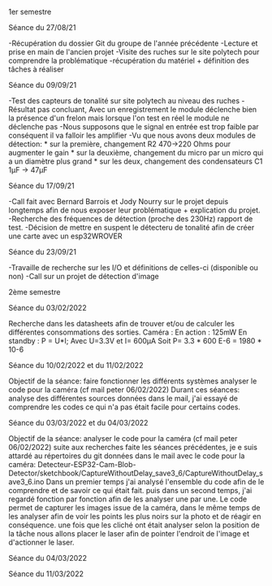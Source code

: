 1er semestre

Séance du 27/08/21

-Récupération du dossier Git du groupe de l'année précédente
-Lecture et prise en main de l'ancien projet
-Visite des ruches sur le site polytech pour comprendre la problématique 
-récupération du matériel + définition des tâches à réaliser


Séance du 09/09/21

-Test des capteurs de tonalité sur site polytech au niveau des ruches
-Résultat pas concluant, Avec un enregistrement le module déclenche bien la présence d'un frelon 
mais lorsque l'on test en réel le module ne déclenche pas
-Nous supposons que le signal en entrée est trop faible par conséquent il va falloir les amplifier
-Vu que nous avons deux modules de détection:
	* sur la première, changement R2 470->220 Ohms pour augmenter le gain
	* sur la deuxième, changement du micro par un micro qui a un diamètre plus grand
	* sur les deux, changement des condensateurs C1 1µF -> 47µF 

Séance du 17/09/21

-Call fait avec Bernard Barrois et Jody Nourry sur le projet depuis longtemps afin de nous exposer 
leur problématique + explication du projet.
-Recherche des fréquences de détection (proche des 230Hz) rapport de test.
-Décision de mettre en suspent le détecteru de tonalité afin de créer une carte avec un esp32WROVER

Séance du 23/09/21

-Travaille de recherche sur les I/O et définitions de celles-ci (disponible ou non)
-Call sur un projet de détection d'image 


2ème semestre

Séance du 03/02/2022 

Recherche dans les datasheets afin de trouver et/ou de calculer les différentes consommations des sorties. 
Caméra : En action : 125mW 
	 En standby : P = U*I; Avec U=3.3V et I= 600µA Soit P= 3.3 * 600 E-6 = 1980 * 10-6

Séance du 10/02/2022 et du 11/02/2022

Objectif de la séance: faire fonctionner les différents systèmes
		       analyser le code pour la caméra (cf mail peter 06/02/2022)
Durant ces séances: analyse des différentes sources données dans le mail, j'ai essayé de comprendre les codes ce qui n'a pas était facile pour certains codes.

Séance du 03/03/2022 et du 04/03/2022

Objectif de la séance: analyser le code pour la caméra (cf mail peter 06/02/2022)
suite aux recherches faite les séances précédentes, je e suis attardé au répertoires du git données dans le mail avec le code pour la caméra:
Detecteur-ESP32-Cam-Blob-Detector/sketchbook/CaptureWithoutDelay_save3_6/CaptureWithoutDelay_save3_6.ino 
Dans un premier temps j'ai analysé l'ensemble du code afin de le comprendre et de savoir ce qui était fait.
puis dans un second temps, j'ai regardé fonction par fonction afin de les analyser une par une.
Le code permet de capturer les images issue de la caméra, dans le même temps de les analyser afin de voir les points les plus noirs sur la photo et de réagir en conséquence. 
une fois que les cliché ont était analyser selon la position de la tâche nous allons placer le laser afin de pointer l'endroit de l'image et d'actionner le laser. 



Séance du 04/03/2022

Séance du 11/03/2022
